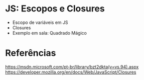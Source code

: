 # JS: Escopos e Closures

- Escopo de variáveis em JS
- Closures
- Exemplo em sala: Quadrado Mágico

# Referências
https://msdn.microsoft.com/pt-br/library/bzt2dkta(v=vs.94).aspx
https://developer.mozilla.org/en/docs/Web/JavaScript/Closures

